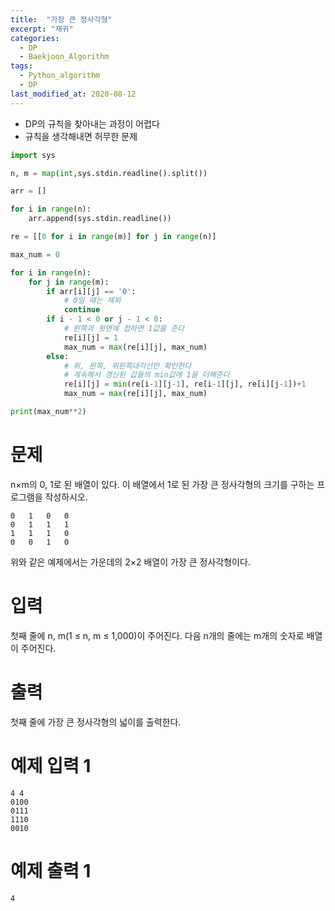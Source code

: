 ```yaml
---
title:  "가장 큰 정사각형"
excerpt: "재귀"
categories:
  - DP
  - Baekjoon_Algorithm
tags:
  - Python_algorithm
  - DP
last_modified_at: 2020-08-12
---
```


* DP의 규칙을 찾아내는 과정이 어렵다
* 규칙을 생각해내면 허무한 문제

```python
import sys

n, m = map(int,sys.stdin.readline().split())

arr = []

for i in range(n):
    arr.append(sys.stdin.readline())

re = [[0 for i in range(m)] for j in range(n)]

max_num = 0

for i in range(n):
    for j in range(m):
        if arr[i][j] == '0':
            # 0일 때는 제외
            continue
        if i - 1 < 0 or j - 1 < 0:
            # 왼쪽과 윗면에 접하면 1값을 준다
            re[i][j] = 1
            max_num = max(re[i][j], max_num) 
        else:
            # 위, 왼쪽, 위왼쪽대각선만 확인한다
            # 계속해서 갱신된 값들의 min값에 1을 더해준다
            re[i][j] = min(re[i-1][j-1], re[i-1][j], re[i][j-1])+1
            max_num = max(re[i][j], max_num)

print(max_num**2)
```

# 문제
n×m의 0, 1로 된 배열이 있다. 이 배열에서 1로 된 가장 큰 정사각형의 크기를 구하는 프로그램을 작성하시오.
```
0	1	0	0
0	1	1	1
1	1	1	0
0	0	1	0
```
위와 같은 예제에서는 가운데의 2×2 배열이 가장 큰 정사각형이다. 

# 입력
첫째 줄에 n, m(1 ≤ n, m ≤ 1,000)이 주어진다. 다음 n개의 줄에는 m개의 숫자로 배열이 주어진다.

# 출력
첫째 줄에 가장 큰 정사각형의 넓이를 출력한다.

# 예제 입력 1 
```
4 4
0100
0111
1110
0010
```
# 예제 출력 1 
```
4
```
